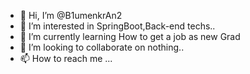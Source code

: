 - 👋 Hi, I’m @B1umenkrAn2
- 👀 I’m interested in SpringBoot,Back-end techs..
- 🌱 I’m currently learning How to get a job as new Grad
- 💞️ I’m looking to collaborate on nothing..
- 📫 How to reach me ...

<!---
B1umenkrAn2/B1umenkrAn2 is a ✨ special ✨ repository because its `README.md` (this file) appears on your GitHub profile.
You can click the Preview link to take a look at your changes.
--->

